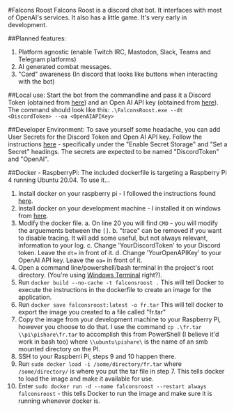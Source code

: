 ﻿#Falcons Roost 
 Falcons Roost is a discord chat bot. It interfaces with most of OpenAI's services. It also has a little game. It's very early in development.

##Planned features:
1. Platform agnostic (enable Twitch IRC, Mastodon, Slack, Teams and Telegram platforms)
2. AI generated combat messages.
3. "Card" awareness (In discord that looks like buttons when interacting with the bot)

##Local use: 
Start the bot from the commandline and pass it a Discord Token (obtained from [here](https://discord.com/developers/applications)) and an Open AI API key (obtained from [here](https://platform.openai.com/account/api-keys)). 
The command should look like this: `.\FalconsRoost.exe --dt <DiscordToken> --oa <OpenAIAPIKey>`

##Developer Environment:
To save yourself some headache, you can add User Secrets for the Discord Token and Open AI API key. Follow the instructions [here](https://learn.microsoft.com/en-us/aspnet/core/security/app-secrets?view=aspnetcore-7.0&tabs=windows) - specifically under the "Enable Secret Storage" and "Set a Secret" headings. The secrets are expected to be named "DiscordToken" and "OpenAI". 

##Docker - RaspberryPi:
The included dockerfile is targeting a Raspberry Pi 4 running Ubuntu 20.04. To use it...
1. Install docker on your raspberry pi - I followed the instructions found [here](https://phoenixnap.com/kb/docker-on-raspberry-pi).
2. Install docker on your development machine - I installed it on windows from [here](https://www.docker.com/).
3. Modify the docker file.
	a. On line 20 you will find `CMD` - you will modify the arguements between the `[]`.
	b. "trace" can be removed if you want to disable tracing. It will add some useful, but not always relevant, information to your log.
	c. Change 'YourDiscordToken' to your Discord token. Leave the `dt=` in front of it.
	d. Change 'YourOpenAPIKey' to your OpenAI API key. Leave the `oa=` in front of it.
4. Open a command line/powershell/bash terminal in the project's root directory. (You're using [Windows Terminal](https://www.microsoft.com/store/productId/9N0DX20HK701) right?).
5. Run `docker build --no-cache -t falconsroost .` This will tell Docker to execute the instructions in the dockerfile to create an image for the application.
6. Run `docker save falconsroost:latest -o fr.tar` This will tell docker to export the image you created to a file called "fr.tar"
7. Copy the image from your development machine to your Raspberry Pi, however you choose to do that. I use the command `cp .\fr.tar \\pi\pishare\fr.tar` to accomplish this from PowerShell (I believe it'd work in bash too) where `\\ubuntu\pishare\` is the name of an smb mounted directory on the PI.
8. SSH to your Raspberri Pi, steps 9 and 10 happen there.
9. Run `sudo docker load -i /some/directory/fr.tar` where `/some/directory/` is where you put the tar file in step 7. This tells docker to load the image and make it available for use.
10. Enter `sudo docker run -d --name falconsroost --restart always falconsroost` - this tells Docker to run the image and make sure it is running whenever docker is.
